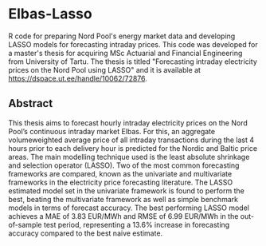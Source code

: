 # Elbas-Lasso
R code for preparing Nord Pool's energy market data and developing LASSO models for forecasting intraday prices. This code was developed for a master's thesis for acquiring MSc Actuarial and Financial Engineering from University of Tartu. The thesis is titled "Forecasting intraday electricity prices on the Nord Pool using LASSO" and it is available at https://dspace.ut.ee/handle/10062/72876.

## Abstract

This thesis aims to forecast hourly intraday electricity prices on the Nord Pool’s continuous intraday market Elbas. For this, an aggregate volumeweighted average price of all intraday transactions during the last 4 hours prior to each delivery hour is predicted for the Nordic and Baltic price areas. The main modelling technique used is the least absolute shrinkage and selection operator (LASSO). Two of the most common forecasting frameworks are compared, known as the univariate and multivariate frameworks in the electricity price forecasting literature. The LASSO estimated model set in the univariate framework is found to perform the best, beating the multivariate framework as well as simple benchmark models in terms of forecast accuracy. The best performing LASSO model achieves a MAE of 3.83 EUR/MWh and RMSE of 6.99 EUR/MWh in the out-of-sample test period, representing a 13.6% increase in forecasting accuracy compared to the best naive estimate.
